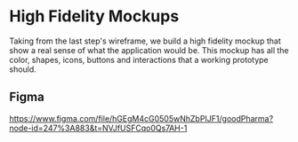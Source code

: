 # High Fidelity Mockups

Taking from the last step's wireframe, we build a high fidelity mockup that show a real sense of what the application would be. This mockup has all the 
color, shapes, icons, buttons and interactions that a working prototype should.

## Figma
https://www.figma.com/file/hGEgM4cG0505wNhZbPIJF1/goodPharma?node-id=247%3A883&t=NVJfUSFCqo0Qs7AH-1
